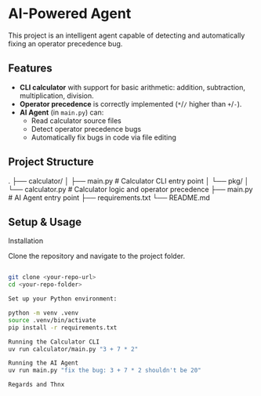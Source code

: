 # AI-Powered Agent

This project is an intelligent agent capable of detecting and automatically fixing an operator precedence bug.

## Features

- **CLI calculator** with support for basic arithmetic: addition, subtraction, multiplication, division.
- **Operator precedence** is correctly implemented (`*`/`/` higher than `+`/`-`).
- **AI Agent** (in `main.py`) can:
  - Read calculator source files
  - Detect operator precedence bugs
  - Automatically fix bugs in code via file editing

## Project Structure

.
├── calculator/
│ ├── main.py # Calculator CLI entry point
│ └── pkg/
│ └── calculator.py # Calculator logic and operator precedence
├── main.py # AI Agent entry point
├── requirements.txt
└── README.md


## Setup & Usage

Installation

Clone the repository and navigate to the project folder.

```sh

git clone <your-repo-url>
cd <your-repo-folder>

Set up your Python environment:

python -m venv .venv
source .venv/bin/activate
pip install -r requirements.txt

Running the Calculator CLI
uv run calculator/main.py "3 + 7 * 2"

Running the AI Agent
uv run main.py "fix the bug: 3 + 7 * 2 shouldn't be 20"

Regards and Thnx
